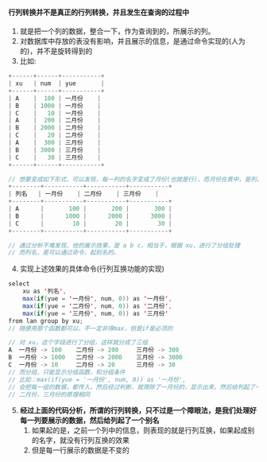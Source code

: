 


#### 行列转换并不是真正的行列转换，并且发生在查询的过程中
1. 就是把一个列的数据，整合一下，作为查询到的，所展示的列。
2. 对数据库中存放的表没有影响，并且展示的信息，是通过命令实现的(人为的)，并不是旋转得到的
3. 比如: 
```java
+------+------+-----------+
| xu   | num  | yue       |
+------+------+-----------+
| A    |  100 | 一月份    |
| B    | 1000 | 一月份    |
| C    |   10 | 一月份    |
| A    |  200 | 二月份    |
| B    | 2000 | 二月份    |
| C    |   20 | 二月份    |
| A    |  300 | 三月份    |
| B    | 3000 | 三月份    |
| C    |   30 | 三月份    |
+------+------+-----------+

// 想要变成如下形式，可以发现，每一列的名字变成了月份(也就是行)，而月份在表中，是列，这就是所谓的行列互换
+--------+-----------+-----------+-----------+
| 列名   | 一月份    | 二月份    | 三月份    |
+--------+-----------+-----------+-----------+
| A      |       100 |       200 |       300 |
| B      |      1000 |      2000 |      3000 |
| C      |        10 |        20 |        30 |
+--------+-----------+-----------+-----------+

// 通过分析不难发现，他的展示效果，是 a b c，相当于，根据 xu，进行了分组处理
// 而列名，是可以通过命令，起别名的。
```

4. 实现上述效果的具体命令(行列互换功能的实现)
```java
select
    xu as '列名',
    max(if(yue = '一月份', num, 0)) as '一月份', 
    max(if(yue = '二月份', num, 0)) as '二月份', 
    max(if(yue = '三月份', num, 0)) as '三月份'   
from lan group by xu;
// 随便用那个函数都可以，不一定非得max，但是if是必须的

// 对 xu，这个字段进行了分组，这样就分成了三组
A  一月份 -> 100    二月份 -> 200     三月份 -> 300
B  一月份 -> 1000   二月份 -> 2000    三月份 -> 3000
C  一月份 -> 10     二月份 -> 20      三月份 -> 30
// 而分组，只能显示分组函数，和分组条件
// 比如：max(if(yue = '一月份', num, 0)) as '一月份', 
// 会把每一组的数据，都传入，然后经过判断，就筛除了一月份的，显示出来，然后给列起了一个别名
// 二月份，三月份的原理相同
```

5. **经过上面的代码分析，所谓的行列转换，只不过是一个障眼法，是我们处理好每一列要展示的数据，然后给列起了一个别名**
   1. 如果起的是，之前一个列中的信息，则表现的就是行列互换，如果起成别的名字，就没有行列互换的效果
   2. 但是每一行展示的数据是不变的